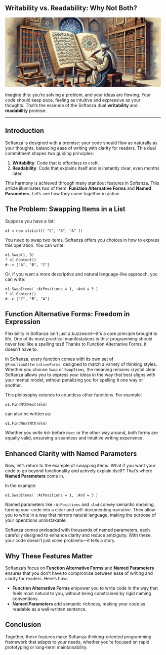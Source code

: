 ## Writability vs. Readability: Why Not Both?  
![Softanza is Both Writable and Readable, by Microsoft Image AI](../images/stz-functions-alterforms-namedparams.jpg)

Imagine this: you’re solving a problem, and your ideas are flowing. Your code should keep pace, feeling as intuitive and expressive as your thoughts. That’s the essence of the Softanza dual **writability** and **readability** promise.

---

## Introduction

Softanza is designed with a promise: your code should flow as naturally as your thoughts, balancing ease of writing with clarity for readers. This dual commitment shapes two guiding principles:

1. **Writability**: Code that is effortless to craft.
2. **Readability**: Code that explains itself and is instantly clear, even months later.

This harmony is achieved through many standout features in Softanza. This article illuminates two of them: **Function Alternative Forms** and **Named Parameters**. Let’s see how they come together in action.


## The Problem: Swapping Items in a List  

Suppose you have a list:  

```ring
o1 = new stzList([ "C", "B", "A" ])
```

You need to swap two items. Softanza offers you choices in how to express this operation. You can write:  

```ring
o1.Swap(1, 3)
? o1.Content()
#--> ["A", "B", "C"]
```

Or, if you want a more descriptive and natural language-like approach, you can write:  

```ring
o1.SwapItems( :AtPositions = 1, :And = 3 )
? o1.Content()
#--> ["C", "B", "A"]
```

## Function Alternative Forms: Freedom in Expression

Flexibility in Softanza isn't just a buzzword—it's a core principle brought to life. One of its most practical manifestations is this: programming should never feel like a spelling test! Thanks to Function Alternative Forms, it doesn’t have to.

In Softanza, every function comes with its own set of `@FunctionAlternativeForms`, designed to match a variety of thinking styles. Whether you choose `Swap` or `SwapItems`, the meaning remains crystal clear. Softanza allows you to express your ideas in the way that best aligns with your mental model, without penalizing you for spelling it one way or another.

This philosophy extends to countless other functions. For example:  

```ring
o1.FindNthNext(elm)
```  

can also be written as:  

```ring
o1.FindNextNth(elm)
```  


Whether you write `Nth` before `Next` or the other way around, both forms are equally valid, ensureing a seamless and intuitive writing experience.  


## Enhanced Clarity with Named Parameters  

Now, let’s return to the example of swapping items. What if you want your code to go beyond functionality and actively explain itself? That’s where **Named Parameters** come in.  

In the example:  

```ring
o1.SwapItems( :AtPositions = 1, :And = 3 )
```

Named parameters like `:AtPositions` and `:And` convey semantic meaning, turning your code into a clear and self-documenting narrative. They allow you to write in a way that mirrors natural language, making the purpose of your operations unmistakable.

Softanza comes preloaded with thousands of named parameters, each carefully designed to enhance clarity and reduce ambiguity. With these, your code doesn’t just solve problems—it tells a story.


## Why These Features Matter  

Softanza’s focus on **Function Alternative Forms** and **Named Parameters** ensures that you don’t have to compromise between ease of writing and clarity for readers. Here’s how:  

- **Function Alternative Forms** empower you to write code in the way that feels most natural to you, without being constrained by rigid naming conventions.  
- **Named Parameters** add semantic richness, making your code as readable as a well-written sentence.  


## Conclusion

Together, these features make Softanza thinking-oriented programming framework that adapts to your needs, whether you’re focused on rapid prototyping or long-term maintainability.